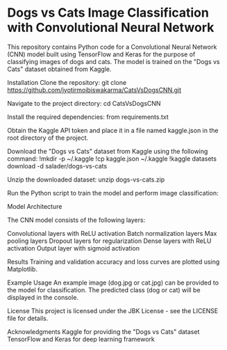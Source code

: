 # Dogs vs Cats Image Classification with Convolutional Neural Network
This repository contains Python code for a Convolutional Neural Network (CNN) model built using TensorFlow and Keras for the purpose of classifying images of dogs and cats. The model is trained on the "Dogs vs Cats" dataset obtained from Kaggle.

Installation
Clone the repository:
git clone https://github.com/jyotirmoibiswakarma/CatsVsDogsCNN.git

Navigate to the project directory:
cd CatsVsDogsCNN

Install the required dependencies:
from requirements.txt


Obtain the Kaggle API token and place it in a file named kaggle.json in the root directory of the project.

Download the "Dogs vs Cats" dataset from Kaggle using the following command:
!mkdir -p ~/.kaggle
!cp kaggle.json ~/.kaggle
!kaggle datasets download -d salader/dogs-vs-cats

Unzip the downloaded dataset:
unzip dogs-vs-cats.zip

Run the Python script to train the model and perform image classification:


Model Architecture

The CNN model consists of the following layers:

Convolutional layers with ReLU activation
Batch normalization layers
Max pooling layers
Dropout layers for regularization
Dense layers with ReLU activation
Output layer with sigmoid activation

Results
Training and validation accuracy and loss curves are plotted using Matplotlib.

Example Usage
An example image (dog.jpg or cat.jpg) can be provided to the model for classification. The predicted class (dog or cat) will be displayed in the console.

License
This project is licensed under the JBK License - see the LICENSE file for details.

Acknowledgments
Kaggle for providing the "Dogs vs Cats" dataset
TensorFlow and Keras for deep learning framework
